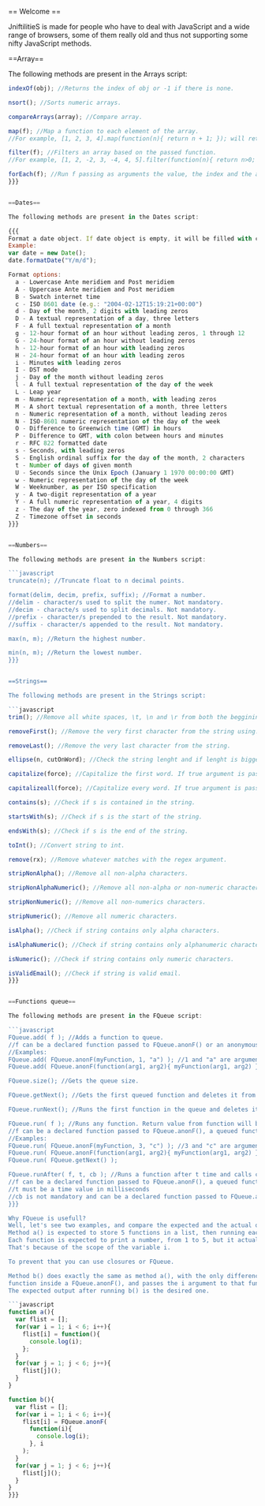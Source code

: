 == Welcome ==

JniftilitieS is made for people who have to deal with JavaScript and a wide range of browsers, some of them really old and thus
not supporting some nifty JavaScript methods.

==Array==

The following methods are present in the Arrays script:

```javascript
indexOf(obj); //Returns the index of obj or -1 if there is none.

nsort(); //Sorts numeric arrays.

compareArrays(array); //Compare array.

map(f); //Map a function to each element of the array.
//For example, [1, 2, 3, 4].map(function(n){ return n + 1; }); will return the array with all numbers incremented by one.

filter(f); //Filters an array based on the passed function.
//For example, [1, 2, -2, 3, -4, 4, 5].filter(function(n){ return n>0; }); will return the array with all positive numbers.

forEach(f); //Run f passing as arguments the value, the index and the array itself
}}}


==Dates==

The following methods are present in the Dates script:

{{{
Format a date object. If date object is empty, it will be filled with current time.
Example:
var date = new Date();
date.formatDate("Y/m/d");

Format options:
  a - Lowercase Ante meridiem and Post meridiem
  A - Uppercase Ante meridiem and Post meridiem
  B - Swatch internet time
  c - ISO 8601 date (e.g.: "2004-02-12T15:19:21+00:00")
  d - Day of the month, 2 digits with leading zeros
  D - A textual representation of a day, three letters
  F - A full textual representation of a month
  g - 12-hour format of an hour without leading zeros, 1 through 12
  G - 24-hour format of an hour without leading zeros
  h - 12-hour format of an hour with leading zeros
  H - 24-hour format of an hour with leading zeros
  i - Minutes with leading zeros
  I - DST mode
  j - Day of the month without leading zeros
  l - A full textual representation of the day of the week
  L - Leap year
  m - Numeric representation of a month, with leading zeros
  M - A short textual representation of a month, three letters
  n - Numeric representation of a month, without leading zeros
  N - ISO-8601 numeric representation of the day of the week
  O - Difference to Greenwich time (GMT) in hours
  P - Difference to GMT, with colon between hours and minutes
  r - RFC 822 formatted date
  s - Seconds, with leading zeros
  S - English ordinal suffix for the day of the month, 2 characters
  t - Number of days of given month
  U - Seconds since the Unix Epoch (January 1 1970 00:00:00 GMT)
  w - Numeric representation of the day of the week
  W - Weeknumber, as per ISO specification
  y - A two-digit representation of a year
  Y - A full numeric representation of a year, 4 digits
  z - The day of the year, zero indexed from 0 through 366
  Z - Timezone offset in seconds
}}}


==Numbers==

The following methods are present in the Numbers script:

```javascript
truncate(n); //Truncate float to n decimal points.

format(delim, decim, prefix, suffix); //Format a number.
//delim - character/s used to split the numer. Not mandatory.
//decim - characte/s used to split decimals. Not mandatory.
//prefix - character/s prepended to the result. Not mandatory.
//suffix - character/s appended to the result. Not mandatory.

max(n, m); //Return the highest number.

min(n, m); //Return the lowest number.
}}}


==Strings==

The following methods are present in the Strings script:

```javascript
trim(); //Remove all white spaces, \t, \n and \r from both the beggining and the end of the string.

removeFirst(); //Remove the very first character from the string using.

removeLast(); //Remove the very last character from the string.

ellipse(n, cutOnWord); //Check the string lenght and if lenght is bigger than n cut it to n characters and add '...' to the end. Also, if cutOnWord is set to true, it will cut respecting words, means it won't cut a word in a half but instead it will search the nearest place suitable to cut at.

capitalize(force); //Capitalize the first word. If true argument is passed to the funcion, then the function will make sure that only the first letter is uppercase.

capitalizeall(force); //Capitalize every word. If true argument is passed to the funcion, then the function will make sure that only the first letter is uppercase.

contains(s); //Check if s is contained in the string.

startsWith(s); //Check if s is the start of the string.

endsWith(s); //Check if s is the end of the string.

toInt(); //Convert string to int.

remove(rx); //Remove whatever matches with the regex argument.

stripNonAlpha(); //Remove all non-alpha characters.

stripNonAlphaNumeric(); //Remove all non-alpha or non-numeric characters.

stripNonNumeric(); //Remove all non-numerics characters.

stripNumeric(); //Remove all numeric characters.

isAlpha(); //Check if string contains only alpha characters.

isAlphaNumeric(); //Check if string contains only alphanumeric characters.

isNumeric(); //Check if string contains only numeric characters.

isValidEmail(); //Check if string is valid email.
}}}


==Functions queue==

The following methods are present in the FQueue script:

```javascript
FQueue.add( f ); //Adds a function to queue.
//f can be a declared function passed to FQueue.anonF() or an anonymous function.
//Examples:
FQueue.add( FQueue.anonF(myFunction, 1, "a") ); //1 and "a" are arguments
FQueue.add( FQueue.anonF(function(arg1, arg2){ myFunction(arg1, arg2) }, 1, "a") ); //1 and "a" are arguments 1 and 2

FQueue.size(); //Gets the queue size.

FQueue.getNext(); //Gets the first queued function and deletes it from the queue.

FQueue.runNext(); //Runs the first function in the queue and deletes it from the queue. Return value from queued function will be returned.

FQueue.run( f ); //Runs any function. Return value from function will be returned.
//f can be a declared function passed to FQueue.anonF(), a queued function obtained with FQueue.getNext() or an anonymous function.
//Examples:
FQueue.run( FQueue.anonF(myFunction, 3, "c") ); //3 and "c" are arguments
FQueue.run( FQueue.anonF(function(arg1, arg2){ myFunction(arg1, arg2) }, 4, "d") ); //4 and "d" are arguments 1 and 2
FQueue.run( FQueue.getNext() );

FQueue.runAfter( f, t, cb ); //Runs a function after t time and calls callback cb with returned values from f.
//f can be a declared function passed to FQueue.anonF(), a queued function obtained with FQueue.getNext() or an anonymous function.
//t must be a time value in milliseconds
//cb is not mandatory and can be a declared function passed to FQueue.anonF(), a queued function obtained with FQueue.getNext() or an anonymous function.
}}}

Why FQueue is usefull?
Well, let's see two examples, and compare the expected and the actual outputs of each one of them.
Method a() is expected to store 5 functions in a list, then running each stored function from that list.
Each function is expected to print a number, from 1 to 5, but it actually prints 5 times the number 6.
That's because of the scope of the variable i. 

To prevent that you can use closures or FQueue.

Method b() does exactly the same as method a(), with the only difference that method b() encapsulates the
function inside a FQueue.anonF(), and passes the i argument to that funcion.
The expected output after running b() is the desired one.

```javascript
function a(){
  var flist = [];
  for(var i = 1; i < 6; i++){
    flist[i] = function(){
      console.log(i);
    };
  }
  for(var j = 1; j < 6; j++){
    flist[j]();
  }
}

function b(){
  var flist = [];
  for(var i = 1; i < 6; i++){
    flist[i] = FQueue.anonF(
      function(i){
        console.log(i);
      }, i
    );
  }
  for(var j = 1; j < 6; j++){
    flist[j]();
  }
}
}}}


